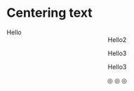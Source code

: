 # Centering text

<div> Hello </div>

<center> Hello2 </center>

<p style="text-align:center;"> Hello3 </p>
<p style="text-align:center"> Hello3 </p>

<p align="center">
&#9678; &#9678; &#9678;
</p>
